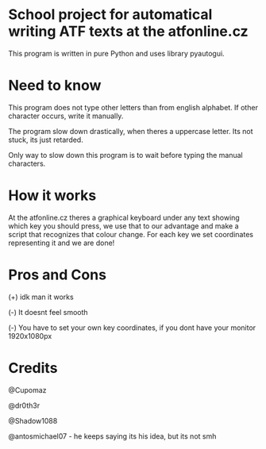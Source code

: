 # School project for automatical writing ATF texts at the atfonline.cz
This program is written in pure Python and uses library pyautogui.

# Need to know
This program does not type other letters than from english alphabet. If other character occurs, write it manually.

The program slow down drastically, when theres a uppercase letter. Its not stuck, its just retarded.

Only way to slow down this program is to wait before typing the manual characters. 

# How it works
At the atfonline.cz theres a graphical keyboard under any text showing which key you should press, we use that to our advantage
and make a script that recognizes that colour change. For each key we set coordinates representing it and we are done!

# Pros and Cons
(+) idk man it works

(-) It doesnt feel smooth

(-) You have to set your own key coordinates, if you dont have your monitor 1920x1080px

# Credits
@Cupomaz

@dr0th3r

@Shadow1088

@antosmichael07 - he keeps saying its his idea, but its not smh

